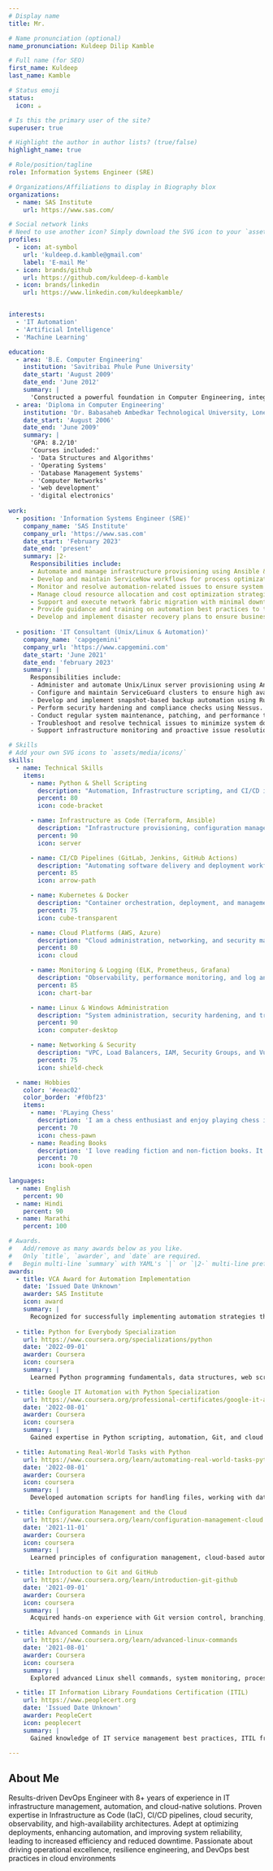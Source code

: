 ```yaml
---
# Display name
title: Mr.

# Name pronunciation (optional)
name_pronunciation: Kuldeep Dilip Kamble

# Full name (for SEO)
first_name: Kuldeep
last_name: Kamble

# Status emoji
status:
  icon: ☕️

# Is this the primary user of the site?
superuser: true

# Highlight the author in author lists? (true/false)
highlight_name: true

# Role/position/tagline
role: Information Systems Engineer (SRE)

# Organizations/Affiliations to display in Biography blox
organizations:
  - name: SAS Institute
    url: https://www.sas.com/

# Social network links
# Need to use another icon? Simply download the SVG icon to your `assets/media/icons/` folder.
profiles:
  - icon: at-symbol
    url: 'kuldeep.d.kamble@gmail.com'
    label: 'E-mail Me'
  - icon: brands/github
    url: https://github.com/kuldeep-d-kamble
  - icon: brands/linkedin
    url: https://www.linkedin.com/kuldeepkamble/


interests:
  - 'IT Automation'
  - 'Artificial Intelligence'
  - 'Machine Learning'

education:
  - area: 'B.E. Computer Engineering'
    institution: 'Savitribai Phule Pune University'
    date_start: 'August 2009'
    date_end: 'June 2012'
    summary: |
      'Constructed a powerful foundation in Computer Engineering, integrating operating systems, core programming, and security principles. Practical expertise was gained through hands-on work with Linux, network infrastructure, and advanced data structures and algorithms'
  - area: 'Diploma in Computer Engineering'
    institution: 'Dr. Babasaheb Ambedkar Technological University, Lonere'
    date_start: 'August 2006'
    date_end: 'June 2009'
    summary: |
      'GPA: 8.2/10'
      'Courses included:'
      - 'Data Structures and Algorithms'
      - 'Operating Systems'
      - 'Database Management Systems'
      - 'Computer Networks'
      - 'web development'
      - 'digital electronics'
  
work:
  - position: 'Information Systems Engineer (SRE)'
    company_name: 'SAS Institute'
    company_url: 'https://www.sas.com'
    date_start: 'February 2023'
    date_end: 'present'
    summary: |2-
      Responsibilities include:
      - Automate and manage infrastructure provisioning using Ansible & Terraform.
      - Develop and maintain ServiceNow workflows for process optimization.
      - Monitor and resolve automation-related issues to ensure system reliability.
      - Manage cloud resource allocation and cost optimization strategies.
      - Support and execute network fabric migration with minimal downtime.
      - Provide guidance and training on automation best practices to team members.
      - Develop and implement disaster recovery plans to ensure business continuity.
    
  - position: 'IT Consultant (Unix/Linux & Automation)'
    company_name: 'capgegemini'
    company_url: 'https://www.capgemini.com'
    date_start: 'June 2021'
    date_end: 'february 2023'
    summary: |
      Responsibilities include:
      - Administer and automate Unix/Linux server provisioning using Ansible.
      - Configure and maintain ServiceGuard clusters to ensure high availability.
      - Develop and implement snapshot-based backup automation using Rubrik.
      - Perform security hardening and compliance checks using Nessus.
      - Conduct regular system maintenance, patching, and performance tuning.
      - Troubleshoot and resolve technical issues to minimize system downtime.
      - Support infrastructure monitoring and proactive issue resolution.

# Skills
# Add your own SVG icons to `assets/media/icons/`
skills:
  - name: Technical Skills
    items:
      - name: Python & Shell Scripting
        description: "Automation, Infrastructure scripting, and CI/CD integration."
        percent: 80
        icon: code-bracket

      - name: Infrastructure as Code (Terraform, Ansible)
        description: "Infrastructure provisioning, configuration management, and cloud automation."
        percent: 90
        icon: server

      - name: CI/CD Pipelines (GitLab, Jenkins, GitHub Actions)
        description: "Automating software delivery and deployment workflows."
        percent: 85
        icon: arrow-path

      - name: Kubernetes & Docker
        description: "Container orchestration, deployment, and management."
        percent: 75
        icon: cube-transparent

      - name: Cloud Platforms (AWS, Azure)
        description: "Cloud administration, networking, and security management."
        percent: 80
        icon: cloud

      - name: Monitoring & Logging (ELK, Prometheus, Grafana)
        description: "Observability, performance monitoring, and log analytics."
        percent: 85
        icon: chart-bar

      - name: Linux & Windows Administration
        description: "System administration, security hardening, and troubleshooting."
        percent: 90
        icon: computer-desktop

      - name: Networking & Security
        description: "VPC, Load Balancers, IAM, Security Groups, and Vulnerability Management."
        percent: 75
        icon: shield-check

  - name: Hobbies
    color: '#eeac02'
    color_border: '#f0bf23'
    items:
      - name: 'PLaying Chess'
        description: 'I am a chess enthusiast and enjoy playing chess in my free time. It is a great way to challenge my strategic thinking and improve my problem-solving skills.'
        percent: 70
        icon: chess-pawn
      - name: Reading Books
        description: 'I love reading fiction and non-fiction books. It is a great way to expand my knowledge and imagination.'
        percent: 70
        icon: book-open
      
languages:
  - name: English
    percent: 90
  - name: Hindi
    percent: 90
  - name: Marathi
    percent: 100

# Awards.
#   Add/remove as many awards below as you like.
#   Only `title`, `awarder`, and `date` are required.
#   Begin multi-line `summary` with YAML's `|` or `|2-` multi-line prefix and indent 2 spaces below.
awards:
  - title: VCA Award for Automation Implementation
    date: 'Issued Date Unknown'
    awarder: SAS Institute
    icon: award
    summary: |
      Recognized for successfully implementing automation strategies that improved efficiency and reduced manual interventions.
      
  - title: Python for Everybody Specialization
    url: https://www.coursera.org/specializations/python
    date: '2022-09-01'
    awarder: Coursera
    icon: coursera
    summary: |
      Learned Python programming fundamentals, data structures, web scraping, databases, and data visualization. Completed hands-on projects demonstrating real-world applications of Python.

  - title: Google IT Automation with Python Specialization
    url: https://www.coursera.org/professional-certificates/google-it-automation
    date: '2022-08-01'
    awarder: Coursera
    icon: coursera
    summary: |
      Gained expertise in Python scripting, automation, Git, and cloud configuration management. Applied automation techniques to real-world IT problems.

  - title: Automating Real-World Tasks with Python
    url: https://www.coursera.org/learn/automating-real-world-tasks-python
    date: '2022-08-01'
    awarder: Coursera
    icon: coursera
    summary: |
      Developed automation scripts for handling files, working with data, and managing system processes. Gained hands-on experience in using APIs and interacting with web services.

  - title: Configuration Management and the Cloud
    url: https://www.coursera.org/learn/configuration-management-cloud
    date: '2021-11-01'
    awarder: Coursera
    icon: coursera
    summary: |
      Learned principles of configuration management, cloud-based automation, and infrastructure as code using Ansible.

  - title: Introduction to Git and GitHub
    url: https://www.coursera.org/learn/introduction-git-github
    date: '2021-09-01'
    awarder: Coursera
    icon: coursera
    summary: |
      Acquired hands-on experience with Git version control, branching, merging, and collaboration on GitHub.

  - title: Advanced Commands in Linux
    url: https://www.coursera.org/learn/advanced-linux-commands
    date: '2021-08-01'
    awarder: Coursera
    icon: coursera
    summary: |
      Explored advanced Linux shell commands, system monitoring, process management, and file system operations.

  - title: IT Information Library Foundations Certification (ITIL)
    url: https://www.peoplecert.org
    date: 'Issued Date Unknown'
    awarder: PeopleCert
    icon: peoplecert
    summary: |
      Gained knowledge of IT service management best practices, ITIL framework, and service lifecycle management.

---
```


## About Me

Results-driven DevOps Engineer with 8+ years of experience in IT infrastructure management, automation, and cloud-native solutions. Proven expertise in Infrastructure as Code (IaC), CI/CD pipelines, cloud security, observability, and high-availability architectures. Adept at optimizing deployments, enhancing automation, and improving system reliability, leading to increased efficiency and reduced downtime. Passionate about driving operational excellence, resilience engineering, and DevOps best practices in cloud environments
